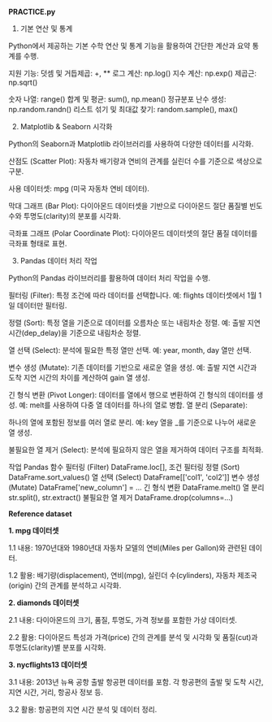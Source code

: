 **PRACTICE.py**

1. 기본 연산 및 통계
   
Python에서 제공하는 기본 수학 연산 및 통계 기능을 활용하여 간단한 계산과 요약 통계를 수행.

지원 기능: 덧셈 및 거듭제곱: +, ** 로그 계산: np.log() 지수 계산: np.exp() 제곱근: np.sqrt()

숫자 나열: range() 합계 및 평균: sum(), np.mean() 정규분포 난수 생성: np.random.randn() 리스트 섞기 및 최대값 찾기: random.sample(), max()

2. Matplotlib & Seaborn 시각화
   
Python의 Seaborn과 Matplotlib 라이브러리를 사용하여 다양한 데이터를 시각화.

산점도 (Scatter Plot): 자동차 배기량과 연비의 관계를 실린더 수를 기준으로 색상으로 구분.

사용 데이터셋: mpg (미국 자동차 연비 데이터).

막대 그래프 (Bar Plot):
다이아몬드 데이터셋을 기반으로 다이아몬드 절단 품질별 빈도수와 투명도(clarity)의 분포를 시각화.

극좌표 그래프 (Polar Coordinate Plot):
다이아몬드 데이터셋의 절단 품질 데이터를 극좌표 형태로 표현.

3. Pandas 데이터 처리 작업

Python의 Pandas 라이브러리를 활용하여 데이터 처리 작업을 수행.

필터링 (Filter):
특정 조건에 따라 데이터를 선택합니다.
예: flights 데이터셋에서 1월 1일 데이터만 필터링.

정렬 (Sort):
특정 열을 기준으로 데이터를 오름차순 또는 내림차순 정렬.
예: 출발 지연 시간(dep_delay)을 기준으로 내림차순 정렬.

열 선택 (Select):
분석에 필요한 특정 열만 선택.
예: year, month, day 열만 선택.

변수 생성 (Mutate):
기존 데이터를 기반으로 새로운 열을 생성.
예: 출발 지연 시간과 도착 지연 시간의 차이를 계산하여 gain 열 생성.

긴 형식 변환 (Pivot Longer):
데이터를 열에서 행으로 변환하여 긴 형식의 데이터를 생성.
예: melt를 사용하여 다중 열 데이터를 하나의 열로 병합.
열 분리 (Separate):

하나의 열에 포함된 정보를 여러 열로 분리.
예: key 열을 _를 기준으로 나누어 새로운 열 생성.

불필요한 열 제거 (Select):
분석에 필요하지 않은 열을 제거하여 데이터 구조를 최적화.

작업	Pandas 함수
필터링 (Filter)	DataFrame.loc[], 조건 필터링
정렬 (Sort)	DataFrame.sort_values()
열 선택 (Select)	DataFrame[['col1', 'col2']]
변수 생성 (Mutate)	DataFrame['new_column'] = ...
긴 형식 변환	DataFrame.melt()
열 분리	str.split(), str.extract()
불필요한 열 제거	DataFrame.drop(columns=...)


**Reference dataset**

**1. mpg 데이터셋**

1.1 내용: 1970년대와 1980년대 자동차 모델의 연비(Miles per Gallon)와 관련된 데이터.

1.2 활용: 배기량(displacement), 연비(mpg), 실린더 수(cylinders), 자동차 제조국(origin) 간의 관계를 분석하고 시각화.

**2. diamonds 데이터셋**

2.1 내용: 다이아몬드의 크기, 품질, 투명도, 가격 정보를 포함한 가상 데이터셋.

2.2 활용: 다이아몬드 특성과 가격(price) 간의 관계를 분석 및 시각화 및 품질(cut)과 투명도(clarity)별 분포를 시각화.

**3. nycflights13 데이터셋**

3.1 내용: 2013년 뉴욕 공항 출발 항공편 데이터를 포함. 각 항공편의 출발 및 도착 시간, 지연 시간, 거리, 항공사 정보 등.

3.2 활용: 항공편의 지연 시간 분석 및 데이터 정리.
